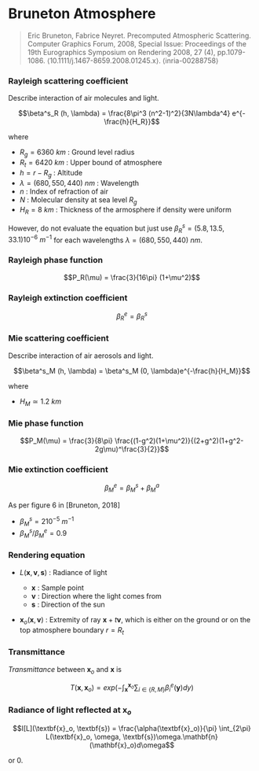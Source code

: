 # Bruneton Atmosphere

> Eric Bruneton, Fabrice Neyret. Precomputed Atmospheric Scattering. Computer Graphics Forum, 2008, Special Issue: Proceedings of the 19th Eurographics Symposium on Rendering 2008, 27 (4), pp.1079-1086. ⟨10.1111/j.1467-8659.2008.01245.x⟩. ⟨inria-00288758⟩

### Rayleigh scattering coefficient

Describe interaction of air molecules and light.

$$\beta^s_R (h, \lambda) = \frac{8\pi^3 (n^2-1)^2}{3N\lambda^4} e^{-\frac{h}{H_R}}$$

where

* $R_g = 6360 \ km$ : Ground level radius
* $R_t = 6420 \ km$ : Upper bound of atmosphere
* $h = r-R_g$ : Altitude
* $\lambda = (680,550,440) \ nm$ : Wavelength
* $n$ : Index of refraction of air
* $N$ : Molecular density at sea level $R_g$
* $H_R = 8 \ km$ : Thickness of the armosphere if density were uniform

However, do not evaluate the equation but just use $\beta^s_R = (5.8,13.5,33.1)10^{-6} \ m^{-1}$ for each wavelengths $\lambda = (680,550,440) \ nm$.

### Rayleigh phase function

$$P_R(\mu) = \frac{3}{16\pi} (1+\mu^2)$$

### Rayleigh extinction coefficient

$$\beta^e_R = \beta^s_R$$

### Mie scattering coefficient

Describe interaction of air aerosols and light.

$$\beta^s_M (h, \lambda) = \beta^s_M (0, \lambda)e^{-\frac{h}{H_M}}$$

where

* $H_M \simeq 1.2 \ km$

### Mie phase function

$$P_M(\mu) = \frac{3}{8\pi} \frac{(1-g^2)(1+\mu^2)}{(2+g^2)(1+g^2-2g\mu)^\frac{3}{2}}$$

### Mie extinction coefficient

$$\beta^e_M = \beta^s_M + \beta^a_M$$

As per figure 6 in [Bruneton, 2018]

* $\beta^s_M = 210^{-5} \ m^{-1}$
* ${\beta^s_M} / {\beta^e_M} = 0.9$

### Rendering equation

* $L(\textbf{x}, \textbf{v}, \textbf{s})$ : Radiance of light
    - $\textbf{x}$ : Sample point
    - $\textbf{v}$ : Direction where the light comes from
    - $\textbf{s}$ : Direction of the sun

* $\textbf{x}_o(\textbf{x}, \textbf{v})$ : Extremity of ray $\textbf{x} + t\textbf{v}$, which is either on the ground or on the top atmosphere boundary $r = R_t$

### Transmittance

*Transmittance* between $\textbf{x}_o$ and $\textbf{x}$ is

$$T(\textbf{x}, \textbf{x}_o) = exp( -\int_{\textbf{x}}^{\textbf{x}_o} \sum_{i \in \{R,M\}} \beta^e_i (\textbf{y})dy)$$

### Radiance of light reflected at $\textbf{x}_o$

$$I[L](\textbf{x}_o, \textbf{s}) = \frac{\alpha(\textbf{x}_o)}{\pi} \int_{2\pi} L(\textbf{x}_o, \omega, \textbf{s})\omega.\mathbf{n}(\mathbf{x}_o)d\omega$$

or 0.
